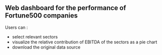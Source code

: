 ## Web dashboard for the performance of Fortune500 companies
Users can :
- select relevant sectors
- visualize the relative contribution of EBITDA of the sectors as a pie chart
- download the original data source
